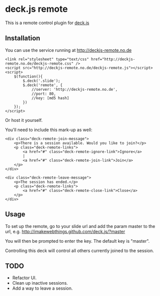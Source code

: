 # deck.js remote

This is a remote control plugin for [deck.js](http://imakewebthings.github.com/deck.js/)

## Installation

You can use the service running at http://deckjs-remote.no.de

	<link rel="stylesheet" type="text/css" href="http://deckjs-remote.no.de/deckjs-remote.css" />
    <script src="http://deckjs-remote.no.de/deckjs-remote.js"></script>
	<script>
		$(function(){
			$.deck('.slide');
			$.deck('remote', {
				//server: 'http://deckjs-remote.no.de',
				//port: 80,
				//key: [md5 hash]
			})
		});
	</script>

Or host it yourself.

You'll need to include this mark-up as well:

    <div class="deck-remote-join-message">
        <p>There is a session available. Would you like to join?</p>
        <p class="deck-remote-links">
            <a href="#" class="deck-remote-ignore-link">Ignore</a>
            |
            <a href="#" class="deck-remote-join-link">Join</a>
        </p>
    </div>
    
    <div class="deck-remote-leave-message">
        <p>The session has ended.</p>
        <p class="deck-remote-links">
            <a href="#" class="deck-remote-close-link">Close</a>
        </p>
    </div>

## Usage

To set up the remote, go to your slide url and add the param master to the url, e.g. http://imakewebthings.github.com/deck.js/?master

You will then be prompted to enter the key. The default key is "master".

Controlling this deck will control all others currently joined to the session.

## TODO

- Refactor UI.
- Clean up inactive sessions.
- Add a way to leave a session.
